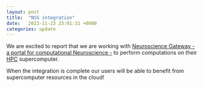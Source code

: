 ```yaml
---
layout: post
title:  "NSG integration"
date:   2023-11-23 23:01:31 +0000
categories: update
---
```


We are excited to report that we are working with
[Neuroscience Gateway - a portal for computational Neuroscience -](https://www.nsgportal.org/overview.html)
to perform computations on their [HPC](https://en.wikipedia.org/wiki/High-performance_computing) 
supercomputer. 

When the integration is complete our users will be able to benefit from supercomputer resources in the cloud!


